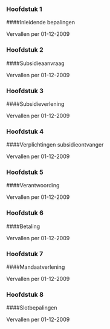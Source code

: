 <meta http-equiv='Content-Type' content='text/html; charset=utf-8' />

### Hoofdstuk  1  

####Inleidende bepalingen

Vervallen per 01-12-2009 

### Hoofdstuk  2  

####Subsidieaanvraag

Vervallen per 01-12-2009 

### Hoofdstuk  3  

####Subsidieverlening

Vervallen per 01-12-2009 

### Hoofdstuk  4  

####Verplichtingen subsidieontvanger

Vervallen per 01-12-2009 

### Hoofdstuk  5  

####Verantwoording

Vervallen per 01-12-2009 

### Hoofdstuk  6  

####Betaling

Vervallen per 01-12-2009 

### Hoofdstuk  7  

####Mandaatverlening

Vervallen per 01-12-2009 

### Hoofdstuk  8  

####Slotbepalingen

Vervallen per 01-12-2009 


